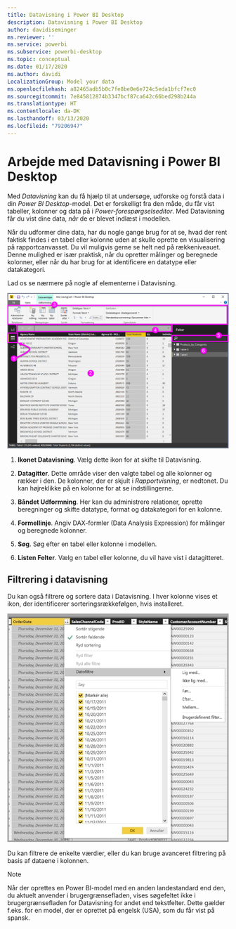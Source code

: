 ```yaml
---
title: Datavisning i Power BI Desktop
description: Datavisning i Power BI Desktop
author: davidiseminger
ms.reviewer: ''
ms.service: powerbi
ms.subservice: powerbi-desktop
ms.topic: conceptual
ms.date: 01/17/2020
ms.author: davidi
LocalizationGroup: Model your data
ms.openlocfilehash: a82465adb5b0c7fe8be0e6e724c5eda1bfcf7ec0
ms.sourcegitcommit: 7e845812874b3347bcf87ca642c66bed298b244a
ms.translationtype: HT
ms.contentlocale: da-DK
ms.lasthandoff: 03/13/2020
ms.locfileid: "79206947"
---
```

# <a name="work-with-data-view-in-power-bi-desktop"></a>Arbejde med Datavisning i Power BI Desktop

Med *Datavisning* kan du få hjælp til at undersøge, udforske og forstå data i din *Power BI Desktop*-model. Det er forskelligt fra den måde, du får vist tabeller, kolonner og data på i *Power-forespørgselseditor*. Med Datavisning får du vist dine data, *når* de er blevet indlæst i modellen.

Når du udformer dine data, har du nogle gange brug for at se, hvad der rent faktisk findes i en tabel eller kolonne uden at skulle oprette en visualisering på rapportcanvasset. Du vil muligvis gerne se helt ned på rækkeniveauet. Denne mulighed er især praktisk, når du opretter målinger og beregnede kolonner, eller når du har brug for at identificere en datatype eller datakategori.

Lad os se nærmere på nogle af elementerne i Datavisning.

![Datavisning i Power BI Desktop](media/desktop-data-view/dataview_fullscreen.png)

1. **Ikonet Datavisning**. Vælg dette ikon for at skifte til Datavisning.

2. **Datagitter**. Dette område viser den valgte tabel og alle kolonner og rækker i den. De kolonner, der er skjult i *Rapportvisning*, er nedtonet. Du kan højreklikke på en kolonne for at se indstillingerne.

3. **Båndet Udformning**. Her kan du administrere relationer, oprette beregninger og skifte datatype, format og datakategori for en kolonne.

4. **Formellinje**. Angiv DAX-formler (Data Analysis Expression) for målinger og beregnede kolonner.

5. **Søg**. Søg efter en tabel eller kolonne i modellen.

6. **Listen Felter**. Vælg en tabel eller kolonne, du vil have vist i datagitteret.

## <a name="filtering-in-data-view"></a>Filtrering i datavisning

Du kan også filtrere og sortere data i Datavisning. I hver kolonne vises et ikon, der identificerer sorteringsrækkefølgen, hvis installeret.

![Sortér og filtrer i Datavisning i Power BI Desktop](media/desktop-data-view/dataview_sort-and-filter.png)

Du kan filtrere de enkelte værdier, eller du kan bruge avanceret filtrering på basis af dataene i kolonnen.

> [!NOTE]
> Når der oprettes en Power BI-model med en anden landestandard end den, du aktuelt anvender i brugergrænsefladen, vises søgefeltet ikke i brugergrænsefladen for Datavisning for andet end tekstfelter. Dette gælder f.eks. for en model, der er oprettet på engelsk (USA), som du får vist på spansk.
